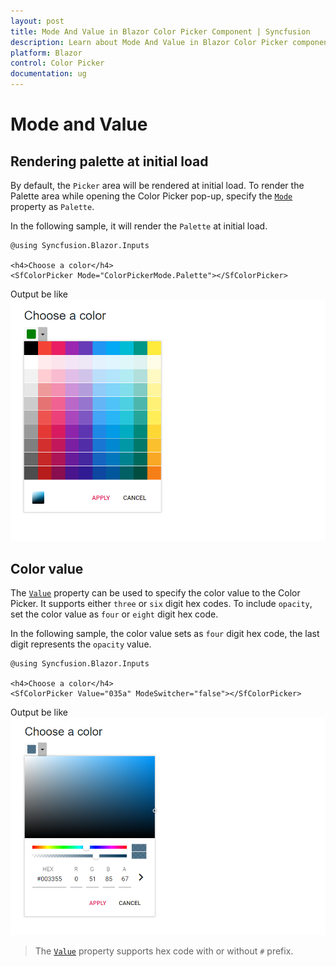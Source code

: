 ```yaml
---
layout: post
title: Mode And Value in Blazor Color Picker Component | Syncfusion 
description: Learn about Mode And Value in Blazor Color Picker component of Syncfusion, and more details.
platform: Blazor
control: Color Picker
documentation: ug
---
```


# Mode and Value

## Rendering palette at initial load

By default, the `Picker` area will be rendered at initial load. To render the Palette area while opening the Color Picker pop-up, specify the [`Mode`](https://help.syncfusion.com/cr/blazor/Syncfusion.Blazor.Inputs.SfColorPicker.html#Syncfusion_Blazor_Inputs_SfColorPicker_Mode) property as `Palette`.

In the following sample, it will render the `Palette` at initial load.

```cshtml
@using Syncfusion.Blazor.Inputs

<h4>Choose a color</h4>
<SfColorPicker Mode="ColorPickerMode.Palette"></SfColorPicker>
```

Output be like
![color-picker](./images/palette.png)

## Color value

The [`Value`](https://help.syncfusion.com/cr/blazor/Syncfusion.Blazor.Inputs.SfColorPicker.html#Syncfusion_Blazor_Inputs_SfColorPicker_Value) property can be used to specify the color value to the Color Picker. It supports either `three` or `six` digit hex codes. To include `opacity`, set the color value as `four` or `eight` digit hex code.

In the following sample, the color value sets as `four` digit hex code, the last digit represents the `opacity` value.

```cshtml
@using Syncfusion.Blazor.Inputs

<h4>Choose a color</h4>
<SfColorPicker Value="035a" ModeSwitcher="false"></SfColorPicker>
```

Output be like
![color-picker](./images/color-value.png)

> The [`Value`](https://help.syncfusion.com/cr/blazor/Syncfusion.Blazor.Inputs.SfColorPicker.html#Syncfusion_Blazor_Inputs_SfColorPicker_Value) property
supports hex code with or without `#` prefix.